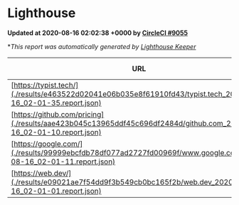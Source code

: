 
# Lighthouse

**Updated at 2020-08-16 02:02:38 +0000 by [CircleCI #9055](https://circleci.com/gh/ItinerisLtd/lighthouse-keeper-example/9055)**

**This report was automatically generated by [Lighthouse Keeper](https://github.com/itinerisltd/lighthouse-keeper)*

| URL | Performance | Accessibility | Best Practices | SEO | PWA | Updated At |
| --- | --- | --- | --- | --- | --- | --- |
| [https://typist.tech/](./results/e463522d02041e06b035e8f61910fd43/typist.tech_2020-08-16_02-01-35.report.json) | 0.9 | 0.92 | 0.93 | 0.99 | 0.57 | 2020-08-16T02:01:35.232Z |
| [https://github.com/pricing](./results/aae423b045c13965ddf45c696df2484d/github.com_2020-08-16_02-01-10.report.json) | 0.65 | 0.96 | 0.93 | 0.92 | 0.54 | 2020-08-16T02:01:10.240Z |
| [https://google.com/](./results/99999ebcfdb78df077ad2727fd00969f/www.google.com_2020-08-16_02-01-11.report.json) | 0.92 | 0.9 | 0.93 | 0.85 | 0.54 | 2020-08-16T02:01:11.836Z |
| [https://web.dev/](./results/e09021ae7f54dd9f3b549cb0bc165f2b/web.dev_2020-08-16_02-01-01.report.json) | 0.89 | 1 | 0.93 | 0.99 | 0.96 | 2020-08-16T02:01:01.272Z |
